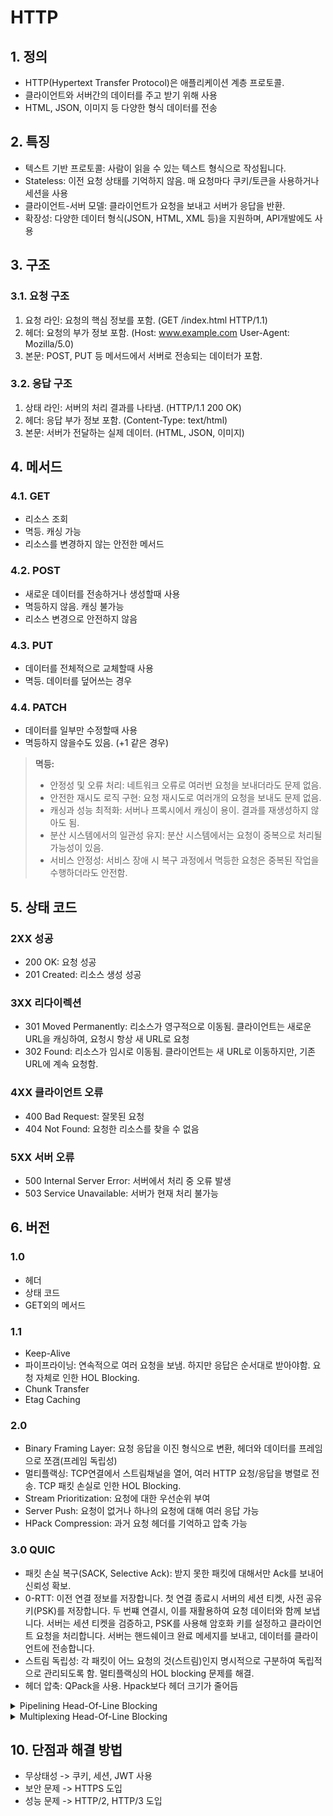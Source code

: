 # HTTP

## 1. 정의

* HTTP(Hypertext Transfer Protocol)은 애플리케이션 계층 프로토콜.
* 클라이언트와 서버간의 데이터를 주고 받기 위해 사용
* HTML, JSON, 이미지 등 다양한 형식 데이터를 전송

## 2. 특징

* 텍스트 기반 프로토콜: 사람이 읽을 수 있는 텍스트 형식으로 작성됩니다.
* Stateless: 이전 요청 상태를 기억하지 않음. 매 요청마다 쿠키/토큰을 사용하거나 세션을 사용
* 클라이언트-서버 모델: 클라이언트가 요청을 보내고 서버가 응답을 반환.
* 확장성: 다양한 데이터 형식(JSON, HTML, XML 등)을 지원하며, API개발에도 사용

## 3. 구조

### 3.1. 요청 구조

1. 요청 라인: 요청의 핵심 정보를 포함. (GET /index.html HTTP/1.1)
2. 헤더: 요청의 부가 정보 포함. (Host: www.example.com  User-Agent: Mozilla/5.0)
3. 본문: POST, PUT 등 메서드에서 서버로 전송되는 데이터가 포함.

### 3.2. 응답 구조

1. 상태 라인: 서버의 처리 결과를 나타냄. (HTTP/1.1 200 OK)
2. 헤더: 응답 부가 정보 포함. (Content-Type: text/html)
3. 본문: 서버가 전달하는 실제 데이터. (HTML, JSON, 이미지)

## 4. 메서드

### 4.1. GET

* 리소스 조회
* 멱등. 캐싱 가능
* 리소스를 변경하지 않는 안전한 메서드

### 4.2. POST

* 새로운 데이터를 전송하거나 생성할때 사용
* 멱등하지 않음. 캐싱 불가능
* 리소스 변경으로 안전하지 않음

### 4.3. PUT

* 데이터를 전체적으로 교체할때 사용
* 멱등. 데이터를 덮어쓰는 경우

### 4.4. PATCH

* 데이터를 일부만 수정할때 사용
* 멱등하지 않을수도 있음. (+1 같은 경우)

> **멱등:**
>
> * 안정성 및 오류 처리: 네트워크 오류로 여러번 요청을 보내더라도 문제 없음.
> * 안전한 재시도 로직 구현: 요청 재시도로 여러개의 요청을 보내도 문제 없음.
> * 캐싱과 성능 최적화: 서버나 프록시에서 캐싱이 용이. 결과를 재생성하지 않아도 됨.
> * 분산 시스템에서의 일관성 유지: 분산 시스템에서는 요청이 중복으로 처리될 가능성이 있음.
> * 서비스 안정성: 서비스 장애 시 복구 과정에서 멱등한 요청은 중복된 작업을 수행하더라도 안전함.



## 5. 상태 코드

### 2XX 성공

* 200 OK: 요청 성공
* 201 Created: 리소스 생성 성공

### 3XX 리다이렉션

* 301 Moved Permanently: 리소스가 영구적으로 이동됨. 클라이언트는 새로운 URL을 캐싱하여, 요청시 항상 새 URL로 요청
* 302 Found: 리소스가 임시로 이동됨. 클라이언트는 새 URL로 이동하지만, 기존 URL에 계속 요청함.

### 4XX 클라이언트 오류

* 400 Bad Request: 잘못된 요청
* 404 Not Found: 요청한 리소스를 찾을 수 없음

### 5XX 서버 오류

* 500 Internal Server Error: 서버에서 처리 중 오류 발생
* 503 Service Unavailable: 서버가 현재 처리 불가능

## 6. 버전

### 1.0

* 헤더
* 상태 코드
* GET외의 메서드

### 1.1

* Keep-Alive
* 파이프라이닝: 연속적으로 여러 요청을 보냄. 하지만 응답은 순서대로 받아야함. 요청 자체로 인한 HOL Blocking.
* Chunk Transfer
* Etag Caching

### 2.0

* Binary Framing Layer: 요청 응답을 이진 형식으로 변환, 헤더와 데이터를 프레임으로 쪼갬(프레임 독립성)
* 멀티플랙싱: TCP연결에서 스트림채널을 열어, 여러 HTTP 요청/응답을 병렬로 전송. TCP 패킷 손실로 인한 HOL Blocking.
* Stream Prioritization: 요청에 대한 우선순위 부여
* Server Push: 요청이 없거나 하나의 요청에 대해 여러 응답 가능
* HPack Compression: 과거 요청 헤더를 기억하고 압축 가능

### 3.0 QUIC

* 패킷 손실 복구(SACK, Selective Ack): 받지 못한 패킷에 대해서만 Ack를 보내어 신뢰성 확보.
* 0-RTT: 이전 연결 정보를 저장합니다. 첫 연결 종료시 서버의 세션 티켓, 사전 공유 키(PSK)를 저장합니다. 두 번쨰 연결시, 이를 재활용하여 요청 데이터와 함께 보냅니다. 서버는 세션 티켓을 검증하고, PSK를 사용해 암호화 키를 설정하고 클라이언트 요청을 처리합니다. 서버는 핸드쉐이크 완료 메세지를 보내고, 데이터를 클라이언트에 전송합니다.
* 스트림 독립성: 각 패킷이 어느 요청의 것(스트림)인지 명시적으로 구분하여 독립적으로 관리되도록 함. 멀티플랙싱의 HOL blocking 문제를 해결.
* 헤더 압축: QPack을 사용. Hpack보다 헤더 크기가 줄어듬



<details>

<summary>Pipelining Head-Of-Line Blocking</summary>

요청이 순차적으로 처리되기 때문에, 앞선 요청이 지연되면 뒤따르는 요청도 지연.

</details>

<details>

<summary>Multiplexing Head-Of-Line Blocking</summary>

상황:

요청1의 패킷1,2,3 \
요청2의 패킷1,2,3 \
요청3의 패킷1,2,3 이 있는 상황에서, 요청 2의 패킷 2가 손상됬을때, 나머지 요청들의 처리가 차단.

수신측에서는 손실된 패킷이 요청2의 패킷이라는걸 모르기때문에 기다리는 것

</details>

## 10. 단점과 해결 방법

* 무상태성 -> 쿠키, 세션, JWT 사용
* 보안 문제 -> HTTPS 도입
* 성능 문제 -> HTTP/2, HTTP/3 도입

